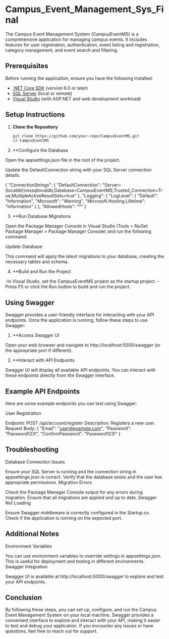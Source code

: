 # Campus_Event_Management_Sys_Final

The Campus Event Management System (CampusEventMS) is a comprehensive application for managing campus events. It includes features for user registration, authentication, event listing and registration, category management, and event search and filtering.

## Prerequisites

Before running the application, ensure you have the following installed:

- [.NET Core SDK](https://dotnet.microsoft.com/download/dotnet-core) (version 6.0 or later)
- [SQL Server](https://www.microsoft.com/en-us/sql-server/sql-server-downloads) (local or remote)
- [Visual Studio](https://visualstudio.microsoft.com/) (with ASP.NET and web development workload)

## Setup Instructions

1. **Clone the Repository**

   ```sh
   git clone https://github.com/your-repo/CampusEventMS.git
   cd CampusEventMS

   
2. **Configure the Database

Open the appsettings.json file in the root of the project.

Update the DefaultConnection string with your SQL Server connection details.

{
  "ConnectionStrings": {
    "DefaultConnection": "Server=(localdb)\\mssqllocaldb;Database=CampusEventMS;Trusted_Connection=True;MultipleActiveResultSets=true"
  },
  "Logging": {
    "LogLevel": {
      "Default": "Information",
      "Microsoft": "Warning",
      "Microsoft.Hosting.Lifetime": "Information"
    }
  },
  "AllowedHosts": "*"
}

3. **Run Database Migrations

Open the Package Manager Console in Visual Studio (Tools > NuGet Package Manager > Package Manager Console) and run the following command:

Update-Database

This command will apply the latest migrations to your database, creating the necessary tables and schema.

4. **Build and Run the Project

 -In Visual Studio, set the CampusEventMS project as the startup project.
 -Press F5 or click the Run button to build and run the project.

## Using Swagger
Swagger provides a user-friendly interface for interacting with your API endpoints. Once the application is running, follow these steps to use Swagger:

1. **Access Swagger UI

Open your web browser and navigate to http://localhost:5000/swagger (or the appropriate port if different).

2. **Interact with API Endpoints

Swagger UI will display all available API endpoints. You can interact with these endpoints directly from the Swagger interface.

## Example API Endpoints
Here are some example endpoints you can test using Swagger:

User Registration

Endpoint: POST /api/account/register
Description: Registers a new user.
Request Body:
{
    "Email": "user@example.com",
    "Password": "Password123!",
    "ConfirmPassword": "Password123!"
}
## Troubleshooting
Database Connection Issues

Ensure your SQL Server is running and the connection string in appsettings.json is correct.
Verify that the database exists and the user has appropriate permissions.
Migration Errors

Check the Package Manager Console output for any errors during migration.
Ensure that all migrations are applied and up to date.
Swagger Not Loading

Ensure Swagger middleware is correctly configured in the Startup.cs.
Check if the application is running on the expected port.
## Additional Notes
Environment Variables

You can use environment variables to override settings in appsettings.json. This is useful for deployment and testing in different environments.
Swagger Integration

Swagger UI is available at http://localhost:5000/swagger to explore and test your API endpoints.
## Conclusion
By following these steps, you can set up, configure, and run the Campus Event Management System on your local machine. Swagger provides a convenient interface to explore and interact with your API, making it easier to test and debug your application. If you encounter any issues or have questions, feel free to reach out for support.

